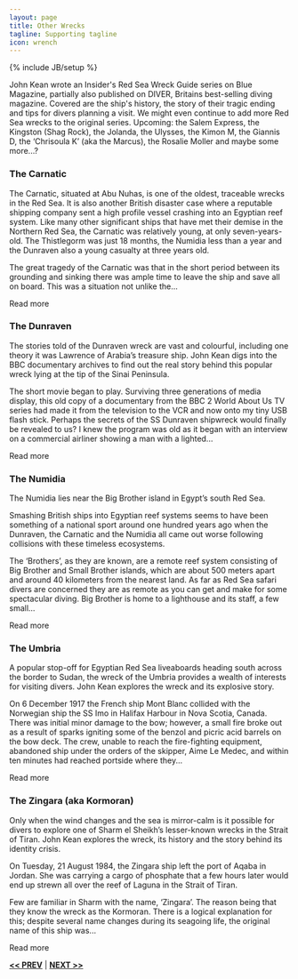 ```yaml
---
layout: page
title: Other Wrecks
tagline: Supporting tagline
icon: wrench
---
```

{% include JB/setup %}

John Kean wrote an Insider's Red Sea Wreck Guide series on Blue Magazine, partially also published on DIVER, Britains best-selling diving magazine. Covered are the ship's history, the story of their tragic ending and tips for divers planning a visit. We might even continue to add more Red Sea wrecks to the original series.
Upcoming: the Salem Express, the Kingston (Shag Rock), the Jolanda, the Ulysses, the Kimon M, the Giannis D, the ‘Chrisoula K’ (aka the Marcus), the Rosalie Moller and maybe some more...?

### The Carnatic

The Carnatic, situated at Abu Nuhas, is one of the oldest, traceable wrecks in the Red Sea. It is also another British disaster case where a reputable shipping company sent a high profile vessel crashing into an Egyptian reef system. Like many other significant ships that have met their demise in the Northern Red Sea, the Carnatic was relatively young, at only seven-years-old. The Thistlegorm was just 18 months, the Numidia less than a year and the Dunraven also a young casualty at three years old.

The great tragedy of the Carnatic was that in the short period between its grounding and sinking there was ample time to leave the ship and save all on board. This was a situation not unlike the...

Read more

### The Dunraven
The stories told of the Dunraven wreck are vast and colourful, including one theory it was Lawrence of Arabia’s treasure ship. John Kean digs into the BBC documentary archives to find out the real story behind this popular wreck lying at the tip of the Sinai Peninsula. 

The short movie began to play. Surviving three generations of media display, this old copy of a documentary from the BBC 2 World About Us TV series had made it from the television to the VCR and now onto my tiny USB flash stick. Perhaps the secrets of the SS Dunraven shipwreck would finally be revealed to us? I knew the program was old as it began with an interview on a commercial airliner showing a man with a lighted...

Read more

### The Numidia
The Numidia lies near the Big Brother island in Egypt’s south Red Sea. 

Smashing British ships into Egyptian reef systems seems to have been something of a national sport around one hundred years ago when the Dunraven, the Carnatic and the Numidia all came out worse following collisions with these timeless ecosystems. 

The ‘Brothers’, as they are known, are a remote reef system consisting of Big Brother and Small Brother islands, which are about 500 meters apart and around 40 kilometers  from the nearest land. As far as Red Sea safari divers are concerned they are as remote as you can get and make for some spectacular diving. Big Brother is home to a lighthouse and its staff, a few small...

Read more

### The Umbria
A popular stop-off for Egyptian Red Sea liveaboards heading south across the border to Sudan, the wreck of the Umbria provides a wealth of interests for visiting divers. John Kean explores the wreck and its explosive story. 

On 6 December 1917 the French ship Mont Blanc collided with the Norwegian ship the SS Imo in Halifax Harbour in Nova Scotia, Canada. There was initial minor damage to the bow; however, a small fire broke out as a result of sparks igniting some of the benzol and picric acid barrels on the bow deck. The crew, unable to reach the fire-fighting equipment, abandoned ship under the orders of the skipper, Aime Le Medec, and within ten minutes had reached portside where they...

Read more

### The Zingara (aka Kormoran)
Only when the wind changes and the sea is mirror-calm is it possible for divers to explore one of Sharm el Sheikh’s lesser-known wrecks in the Strait of Tiran. John Kean explores the wreck, its history and the story behind its identity crisis. 

On Tuesday, 21 August 1984, the Zingara ship left the port of Aqaba in Jordan. She was carrying a cargo of phosphate that a few hours later would end up strewn all over the reef of Laguna in the Strait of Tiran. 

Few are familiar in Sharm with the name, ‘Zingara’. The reason being that they know the wreck as the Kormoran. There is a logical explanation for this; despite several name changes during its seagoing life, the original name of this ship was...

Read more

<a href="/book.html#top" title="The Book"><b><< PREV</b></a> &#124; <a href="/about.html#top" title="About John Kean"><b>NEXT >></b></a>
